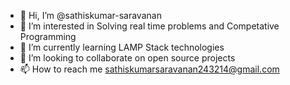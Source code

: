 - 👋 Hi, I’m @sathiskumar-saravanan
- 👀 I’m interested in Solving real time problems and Competative Programming
- 🌱 I’m currently learning LAMP Stack technologies
- 💞️ I’m looking to collaborate on open source projects
- 📫 How to reach me sathiskumarsaravanan243214@gmail.com

<!---
sathiskumar-saravanan/sathiskumar-saravanan is a ✨ special ✨ repository because its `README.md` (this file) appears on your GitHub profile.
You can click the Preview link to take a look at your changes.
--->
